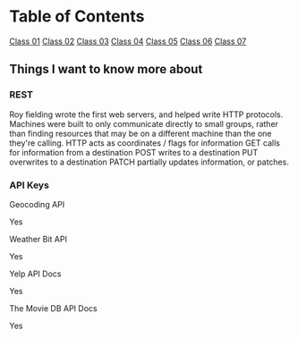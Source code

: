 # Table of Contents

[Class 01](class-01.md)
[Class 02](class-02.md)
[Class 03](class-03.md)
[Class 04](class-04.md)
[Class 05](class-05.md)
[Class 06](class-06.md)
[Class 07](class-07.md)

## Things I want to know more about

### REST

Roy fielding wrote the first web servers, and helped write HTTP protocols.
Machines were built to only communicate directly to small groups, rather than finding resources that may be on a different machine than the one they're calling.
HTTP acts as coordinates / flags for information
GET calls for information from a destination
POST writes to a destination
PUT overwrites to a destination
PATCH partially updates information, or patches.

### API Keys

Geocoding API

Yes

Weather Bit API

Yes

Yelp API Docs

Yes

The Movie DB API Docs

Yes